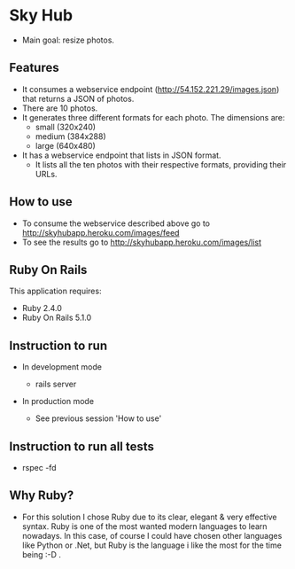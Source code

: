 Sky Hub
================

* Main goal: resize photos.

Features
--------------
* It consumes a webservice endpoint (http://54.152.221.29/images.json) that
  returns a JSON of photos.
* There are 10 photos.
* It generates three different formats for each photo.
  The dimensions are:
    - small (320x240)
    - medium (384x288)
    - large (640x480)
* It has a webservice endpoint that lists in JSON format.
  - It lists all the ten photos with their respective formats, providing their URLs.

How to use
--------------
* To consume the webservice described above go to http://skyhubapp.heroku.com/images/feed
* To see the results go to http://skyhubapp.heroku.com/images/list

Ruby On Rails
-------------

This application requires:

- Ruby 2.4.0
- Ruby On Rails 5.1.0

Instruction to run
--------------

* In development mode
  - rails server

* In production mode
  - See previous session 'How to use'

Instruction to run all tests
----------------------------

- rspec -fd

Why Ruby?
---------
* For this solution I chose Ruby due to its clear, elegant & very effective syntax.
  Ruby is one of the most wanted modern languages to learn nowadays.
  In this case, of course I could have chosen other languages like Python or .Net,
  but Ruby is the language i like the most for the time being :-D .


